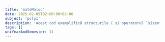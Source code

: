```yaml
---
title: 'mateMaloc'
date: 2025-02-05T02:00:00+02:00
subject: 'pclp1'
description: 'Acest cod exemplifică structurile C și operatorul `sizeof`, arătând cum se determină dimensiunea lor în memorie. Evidențiază conceptul de aliniere (padding), care poate influența dimensiunea finală a structurii.'
tags: []
uniYearAndSemester: 11
---
```


